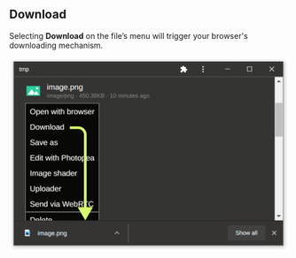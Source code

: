 ## Download

Selecting **Download** on the file’s menu will trigger your browser's downloading mechanism.

![](./images/download.png)
